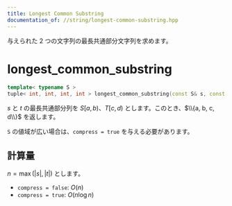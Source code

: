 ```yaml
---
title: Longest Common Substring
documentation_of: //string/longest-common-substring.hpp
---
```


与えられた 2 つの文字列の最長共通部分文字列を求めます。

# longest_common_substring

```cpp
template< typename S >
tuple< int, int, int, int > longest_common_substring(const S& s, const S& t, bool compress = false)
```

$s$ と $t$ の最長共通部分列を $S[a, b)$、$T[c, d)$ とします。このとき、$\\{a, b, c, d\\}$ を返します。

`S` の値域が広い場合は、`compress = true` を与える必要があります。

## 計算量

$n = \max(|s|, |t|)$ とします。

- `compress = false`: $O(n)$
- `compress = true`: $O(n \log n)$
